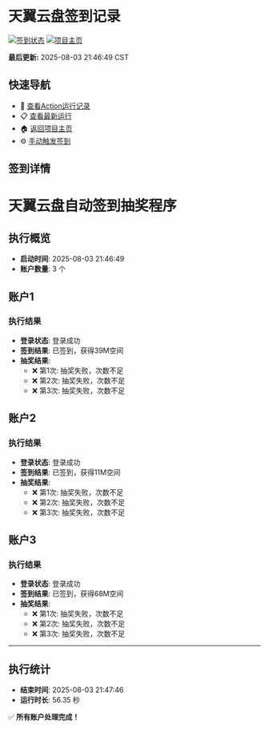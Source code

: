 # 天翼云盘签到记录

[![签到状态](https://github.com/shaoxiax/189pan/actions/workflows/main.yml/badge.svg)](https://github.com/shaoxiax/189pan/actions/workflows/main.yml) [![项目主页](https://img.shields.io/badge/GitHub-项目主页-blue?logo=github)](https://github.com/shaoxiax/189pan)

**最后更新:** 2025-08-03 21:46:49 CST

## 快速导航

- 🔄 [查看Action运行记录](https://github.com/shaoxiax/189pan/actions)
- 📋 [查看最新运行](https://github.com/shaoxiax/189pan/actions/runs/16705681008)
- 🏠 [返回项目主页](https://github.com/shaoxiax/189pan)
- ⚙️ [手动触发签到](https://github.com/shaoxiax/189pan/actions/workflows/main.yml)

## 签到详情

# 天翼云盘自动签到抽奖程序

## 执行概览
- **启动时间**: 2025-08-03 21:46:49
- **账户数量**: 3 个

## 账户1
### 执行结果
- **登录状态**: 登录成功
- **签到结果**: 已签到，获得39M空间
- **抽奖结果**:
  - ❌ 第1次: 抽奖失败，次数不足
  - ❌ 第2次: 抽奖失败，次数不足
  - ❌ 第3次: 抽奖失败，次数不足

## 账户2
### 执行结果
- **登录状态**: 登录成功
- **签到结果**: 已签到，获得11M空间
- **抽奖结果**:
  - ❌ 第1次: 抽奖失败，次数不足
  - ❌ 第2次: 抽奖失败，次数不足
  - ❌ 第3次: 抽奖失败，次数不足

## 账户3
### 执行结果
- **登录状态**: 登录成功
- **签到结果**: 已签到，获得68M空间
- **抽奖结果**:
  - ❌ 第1次: 抽奖失败，次数不足
  - ❌ 第2次: 抽奖失败，次数不足
  - ❌ 第3次: 抽奖失败，次数不足

---
## 执行统计
- **结束时间**: 2025-08-03 21:47:46
- **运行时长**: 56.35 秒

✅ **所有账户处理完成！**
